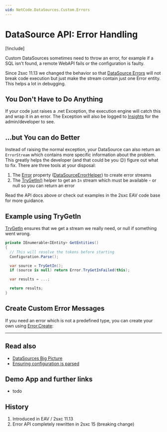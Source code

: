 ```yaml
---
uid: NetCode.DataSources.Custom.Errors
---
```


# DataSource API: Error Handling

[!include[](~/pages/basics/stack/_shared-float-summary.md)]
<style> .context-box-summary .datasource-custom { visibility: visible; } </style>

Custom DataSources sometimes need to throw an error, for example if a SQL isn't found, a remote WebAPI fails or the configuration is faulty.

Since 2sxc 11.13 we changed the behavior so that [DataSource Errors](xref:Basics.Query.Debug.Index) will not break code execution but just make the stream contain just one Error entity. This helps a lot in debugging.

## You Don't Have to Do Anything

If your code just raises a .net Exception, the execution engine will catch this and wrap it in an error. The Exception will also be logged to [Insights](xref:NetCode.Debug.Insights.Index) for the admin/developer to see.

## ...but You can do Better

Instead of raising the normal exception, your DataSource can also return an `ErrorStream` which contains more specific information about the problem. This greatly helps the developer (and that could be you 😉) figure out what to fix. There are three tools at your disposal:

1. The [Error](xref:ToSic.Eav.DataSource.DataSourceErrorHelper) property ([DataSourceErrorHelper](xref:ToSic.Eav.DataSource.DataSourceErrorHelper)) to create error streams
1. The [TryGetIn()](xref:ToSic.Eav.DataSource.DataSourceBase.TryGetIn*) helper to get an `In` stream which must be available - or null so you can return an error

Read the API docs above or check out examples in the 2sxc EAV code base for more guidance.


## Example using TryGetIn

[TryGetIn](xref:ToSic.Eav.DataSource.DataSourceBase.TryGetIn*) ensures that we get a stream we really need, or null if something went wrong.

```c#
private IEnumerable<IEntity> GetEntities()
{
  // This will resolve the tokens before starting
  Configuration.Parse();

  var source = TryGetIn();
  if (source is null) return Error.TryGetInFailed(this);

  var results = ...;

  return results;
}
```

## Create Custom Error Messages

If you need an error which is not a predefined type, you can create your own using [Error.Create](xref:ToSic.Eav.DataSources.DataSourceErrorHelper.Create):

---

## Read also

* [DataSources Big Picture](xref:NetCode.DataSources.Custom.Guide.BigPicture)
* [Ensuring configuration is parsed](xref:NetCode.DataSources.Custom.ConfigurationParse)

## Demo App and further links

* todo

## History

1. Introduced in EAV / 2sxc 11.13
1. Error API completely rewritten in 2sxc 15 (breaking change)
